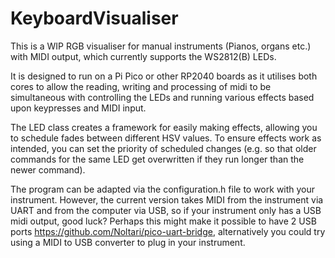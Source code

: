 # KeyboardVisualiser

This is a WIP RGB visualiser for manual instruments (Pianos, organs etc.) with MIDI output, which currently supports the WS2812(B) LEDs. 

It is designed to run on a Pi Pico or other RP2040 boards as it utilises both cores to allow the reading, writing and processing of midi to be simultaneous with controlling the LEDs and running various effects based upon keypresses and MIDI input.

The LED class creates a framework for easily making effects, allowing you to schedule fades between different HSV values. To ensure effects work as intended, you can set the priority of scheduled changes (e.g. so that older commands for the same LED get overwritten if they run longer than the newer command).

The program can be adapted via the configuration.h file to work with your instrument. However, the current version takes MIDI from the instrument via UART and from the computer via USB, so if your instrument only has a USB midi output, good luck? Perhaps this might make it possible to have 2 USB ports https://github.com/Noltari/pico-uart-bridge, alternatively you could try using a MIDI to USB converter to plug in your instrument.
